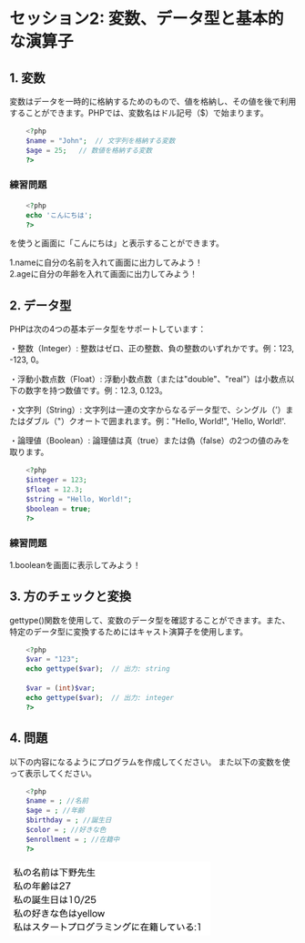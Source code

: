 # セッション2: 変数、データ型と基本的な演算子

## 1. 変数

変数はデータを一時的に格納するためのもので、値を格納し、その値を後で利用することができます。PHPでは、変数名はドル記号（$）で始まります。

```php
    <?php
    $name = "John";  // 文字列を格納する変数
    $age = 25;   // 数値を格納する変数
    ?>
```
### 練習問題
```php
    <?php
    echo 'こんにちは';  
    ?>
```
を使うと画面に「こんにちは」と表示することができます。

1.nameに自分の名前を入れて画面に出力してみよう！  
2.ageに自分の年齢を入れて画面に出力してみよう！

## 2. データ型
PHPは次の4つの基本データ型をサポートしています：

・整数（Integer）: 整数はゼロ、正の整数、負の整数のいずれかです。例：123, -123, 0。

・浮動小数点数（Float）: 浮動小数点数（または"double"、"real"）は小数点以下の数字を持つ数値です。例：12.3, 0.123。

・文字列（String）: 文字列は一連の文字からなるデータ型で、シングル（'）またはダブル（"）クオートで囲まれます。例："Hello, World!", 'Hello, World!'.

・論理値（Boolean）: 論理値は真（true）または偽（false）の2つの値のみを取ります。

```php
    <?php
    $integer = 123;
    $float = 12.3;
    $string = "Hello, World!";
    $boolean = true;
    ?>
```
### 練習問題
1.booleanを画面に表示してみよう！

## 3. 方のチェックと変換
gettype()関数を使用して、変数のデータ型を確認することができます。また、特定のデータ型に変換するためにはキャスト演算子を使用します。

```php
    <?php
    $var = "123";
    echo gettype($var);  // 出力: string

    $var = (int)$var;
    echo gettype($var);  // 出力: integer
    ?>
```
## 4. 問題
以下の内容になるようにプログラムを作成してください。
また以下の変数を使って表示してください。
```php
    <?php
    $name = ; //名前
    $age = ; //年齢
    $birthday = ; //誕生日
    $color = ; //好きな色
    $enrollment = ; //在籍中
    ?>
```

![問題2](img/pra-2.png)